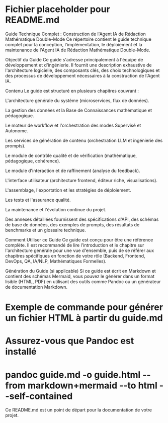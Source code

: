 # Fichier placeholder pour README.md
Guide Technique Complet : Construction de l'Agent IA de Rédaction Mathématique Double-Mode
Ce répertoire contient le guide technique complet pour la conception, l'implémentation, le déploiement et la maintenance de l'Agent IA de Rédaction Mathématique Double-Mode.

Objectif du Guide
Ce guide s'adresse principalement à l'équipe de développement et d'ingénierie. Il fournit une description exhaustive de l'architecture logicielle, des composants clés, des choix technologiques et des processus de développement nécessaires à la construction de l'Agent IA.

Contenu
Le guide est structuré en plusieurs chapitres couvrant :

L'architecture générale du système (microservices, flux de données).

La gestion des données et la Base de Connaissances mathématique et pédagogique.

Le moteur de workflow et l'orchestration des modes Supervisé et Autonome.

Les services de génération de contenu (orchestration LLM et ingénierie des prompts).

Le module de contrôle qualité et de vérification (mathématique, pédagogique, cohérence).

Le module d'interaction et de raffinement (analyse du feedback).

L'interface utilisateur (architecture frontend, éditeur riche, visualisations).

L'assemblage, l'exportation et les stratégies de déploiement.

Les tests et l'assurance qualité.

La maintenance et l'évolution continue du projet.

Des annexes détaillées fournissent des spécifications d'API, des schémas de base de données, des exemples de prompts, des résultats de benchmarks et un glossaire technique.

Comment Utiliser ce Guide
Ce guide est conçu pour être une référence complète. Il est recommandé de lire l'introduction et le chapitre sur l'architecture générale pour une vue d'ensemble, puis de se référer aux chapitres spécifiques en fonction de votre rôle (Backend, Frontend, DevOps, QA, IA/NLP, Mathématiques Formelles).

Génération du Guide (si applicable)
Si ce guide est écrit en Markdown et contient des schémas Mermaid, vous pouvez le générer dans un format lisible (HTML, PDF) en utilisant des outils comme Pandoc ou un générateur de documentation Markdown.

# Exemple de commande pour générer un fichier HTML à partir du guide.md
# Assurez-vous que Pandoc est installé
# pandoc guide.md -o guide.html --from markdown+mermaid --to html --self-contained

Ce README.md est un point de départ pour la documentation de votre projet.